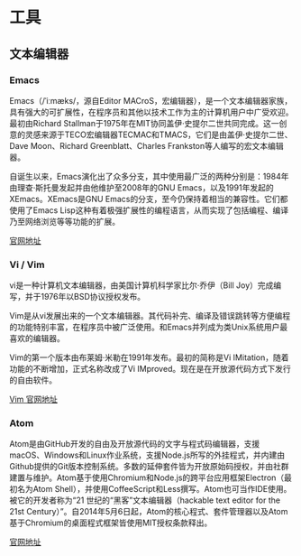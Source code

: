 # 工具

## 文本编辑器

### Emacs

Emacs（/ˈiːmæks/，源自Editor MACroS，宏编辑器），是一个文本编辑器家族，具有强大的可扩展性，在程序员和其他以技术工作为主的计算机用户中广受欢迎。最初由Richard Stallman于1975年在MIT协同盖伊·史提尔二世共同完成。这一创意的灵感来源于TECO宏编辑器TECMAC和TMACS，它们是由盖伊·史提尔二世、Dave Moon、Richard Greenblatt、Charles Frankston等人编写的宏文本编辑器。

自诞生以来，Emacs演化出了众多分支，其中使用最广泛的两种分别是：1984年由理查·斯托曼发起并由他维护至2008年的GNU Emacs，以及1991年发起的XEmacs。XEmacs是GNU Emacs的分支，至今仍保持着相当的兼容性。它们都使用了Emacs Lisp这种有着极强扩展性的编程语言，从而实现了包括编程、编译乃至网络浏览等等功能的扩展。

[官网地址](https://www.gnu.org/software/emacs/)

### Vi / Vim

vi是一种计算机文本编辑器，由美国计算机科学家比尔·乔伊（Bill Joy）完成编写，并于1976年以BSD协议授权发布。

Vim是从vi发展出来的一个文本编辑器。其代码补完、编译及错误跳转等方便编程的功能特别丰富，在程序员中被广泛使用。和Emacs并列成为类Unix系统用户最喜欢的编辑器。

Vim的第一个版本由布莱姆·米勒在1991年发布。最初的简称是Vi IMitation，随着功能的不断增加，正式名称改成了Vi IMproved。现在是在开放源代码方式下发行的自由软件。

[Vim 官网地址](https://www.vim.org/)

### Atom

Atom是由GitHub开发的自由及开放源代码的文字与程式码编辑器，支援macOS、Windows和Linux作业系统，支援Node.js所写的外挂程式，并内建由Github提供的Git版本控制系统。多数的延伸套件皆为开放原始码授权，并由社群建置与维护。Atom基于使用Chromium和Node.js的跨平台应用框架Electron（最初名为Atom Shell），并使用CoffeeScript和Less撰写。Atom也可当作IDE使用。被它的开发者称为“21 世纪的“黑客”文本编辑器（hackable text editor for the 21st Century）”。自2014年5月6日起，Atom的核心程式、套件管理器以及Atom基于Chromium的桌面程式框架皆使用MIT授权条款释出。

[官网地址](https://atom.io/)
